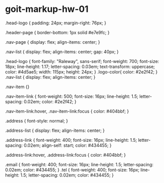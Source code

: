 # goit-markup-hw-01
.head-logo {
    padding: 24px;
    margin-right: 76px;
}

.header-page {
    border-bottom: 1px solid #e7e9fc;
}

.nav-page {
    display: flex;
    align-items: center;
}

.nav-list {
    display: flex;
    align-items: center;
    gap: 40px;
}

.head-logo { 
    font-family: "Raleway", sans-serif;
    font-weight: 700;
    font-size: 18px;
    line-height: 1.17;
    letter-spacing: 0.03em;
    text-transform: uppercase;
    color: #4d5ae5;
    width: 115px;
    height: 24px;
}
.logo-color{
    color: #2e2f42;
}
.nav-list {
    display: flex;
    align-items: center;
}

.nav-item {} 

.nav-item-link {
    font-weight: 500;
    font-size: 16px;
    line-height: 1.5;
    letter-spacing: 0.02em;
    color: #2e2f42;
}

.nav-item-link:hover,
.nav-item-link:focus {
color: #404bbf;
}

.address {
    font-style: normal;
}

.address-list {
    display: flex;
    align-items: center;
}

.address-link {
    font-weight: 400;
    font-size: 16px;
    line-height: 1.5;
    letter-spacing: 0.02em;
    align-self: start;
    color: #434455;
}

.address-link:hover,
.address-link:focus {
color: #404bbf;
}

.email {
font-weight: 400;
font-size: 16px;
line-height: 1.5;
letter-spacing: 0.02em;
color: #434455;
}
.tel {
font-weight: 400;
font-size: 16px;
line-height: 1.5;
letter-spacing: 0.02em;
color: #434455;
}